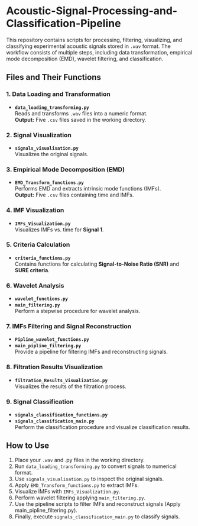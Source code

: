 # Acoustic-Signal-Processing-and-Classification-Pipeline
This repository contains scripts for processing, filtering, visualizing, and classifying experimental acoustic signals stored in `.wav` format. The workflow consists of multiple steps, including data transformation, empirical mode decomposition (EMD), wavelet filtering, and classification.

## Files and Their Functions

### **1. Data Loading and Transformation**
- **`data_loading_transforming.py`**  
  Reads and transforms `.wav` files into a numeric format.  
  **Output:** Five `.csv` files saved in the working directory.

### **2. Signal Visualization**
- **`signals_visualisation.py`**  
  Visualizes the original signals.

### **3. Empirical Mode Decomposition (EMD)**
- **`EMD_Transform_functions.py`**  
  Performs EMD and extracts intrinsic mode functions (IMFs).  
  **Output:** Five `.csv` files containing time and IMFs.

### **4. IMF Visualization**
- **`IMFs_Visualization.py`**  
  Visualizes IMFs vs. time for **Signal 1**.

### **5. Criteria Calculation**
- **`criteria_functions.py`**  
  Contains functions for calculating **Signal-to-Noise Ratio (SNR)** and **SURE criteria**.

### **6. Wavelet Analysis**
- **`wavelet_functions.py`**  
- **`main_filtering.py`**  
  Perform a stepwise procedure for wavelet analysis.

### **7. IMFs Filtering and Signal Reconstruction**
- **`Pipline_wavelet_functions.py`**  
- **`main_pipline_filtering.py`**  
  Provide a pipeline for filtering IMFs and reconstructing signals.

### **8. Filtration Results Visualization**
- **`filtration_Results_Visualization.py`**  
  Visualizes the results of the filtration process.

### **9. Signal Classification**
- **`signals_classification_functions.py`**  
- **`signals_classification_main.py`**  
  Perform the classification procedure and visualize classification results.

## How to Use
1. Place your `.wav` and .py files in the working directory.
2. Run `data_loading_transforming.py` to convert signals to numerical format.
3. Use `signals_visualisation.py` to inspect the original signals.
4. Apply `EMD_Transform_functions.py` to extract IMFs.
5. Visualize IMFs with `IMFs_Visualization.py`.
6. Perform wavelet filtering applying `main_filtering.py`.
8. Use the pipeline scripts to filter IMFs and reconstruct signals (Apply main_pipline_filtering.py).
9. Finally, execute `signals_classification_main.py` to classify signals.



